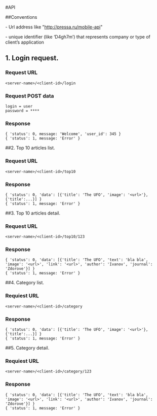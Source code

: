 #API

##Conventions

**<server-name>** - Url address like "http://pressa.ru/mobile-api"

**<client-id>** - unique identifier (like ‘D4gh7m’) that represents company or type of client’s application  


## 1. Login request.

### Request URL

    <server-name>/<client-id>/login

### Request POST data

    login = user
    password = ****

### Response

    { 'status': 0, message: 'Welcome', 'user_id': 345 }
    { 'status': 1, message: 'Error' }


##2. Top 10 articles list.

### Request URL

    <server-name>/<client-id>/top10

### Response

    { 'status': 0, 'data': [{'title': 'The UFO', 'image': '<url>'}, {'title':...}] }
    { 'status': 1, message: 'Error' }


##3. Top 10 articles detail.

### Request URL

    <server-name>/<client-id>/top10/123

### Response

    { 'status': 0, 'data': [{'title': 'The UFO', 'text': 'bla bla', 'image': '<url>', 'link': '<url>', 'author': 'Ivanov', 'journal': 'Zdorove'}] }
    { 'status': 1, message: 'Error' }


##4. Category list.

### Requiest URL

    <server-name>/<client-id>/category

### Response

    { 'status': 0, 'data': [{'title': 'The UFO', 'image': '<url>'}, {'title':...}] }
    { 'status': 1, message: 'Error' }


##5. Category detail.

### Requiest URL

    <server-name>/<client-id>/category/123

### Response

    { 'status': 0, 'data': [{'title': 'The UFO', 'text': 'bla bla', 'image': '<url>', 'link': '<url>', 'author': 'Ivanov', 'journal': 'Zdorove'}] }
    { 'status': 1, message: 'Error' }





